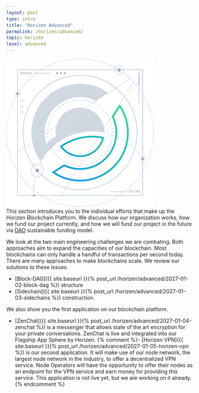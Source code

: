 ```yaml
---
layout: post
type: intro
title: "Horizen Advanced"
permalink: /horizen/advanced/
topic: horizen
level: advanced
---
```


<div class="row mb-3">
    <div class="col-md-3">
        <img src="/assets/img/icons/topics/horizen-bp.svg" alt="Horizen blueprint"/>
    </div>
    <div class="col-md-9 lead">
        This section introduces you to the individual efforts that make up the Horizen Blockchain Platform. We discuss how our organization works, how we fund our project currently, and how we will fund our project in the future via <a href="{{ site.baseurl }}{% post_url /horizen/advanced/2027-01-01-dao-decentralized-autonomous-organization %}">DAO</a> sustainable funding model.
    </div>
</div>

We look at the two main engineering challenges we are combating. Both approaches aim to expand the capacities of our blockchain. Most blockchains can only handle a handful of transactions per second today. There are many approaches to make blockchains scale. We review our solutions to these issues.

 - [Block-DAG]({{ site.baseurl }}{% post_url /horizen/advanced/2027-01-02-block-dag %}) structure
 - [Sidechain]({{ site.baseurl }}{% post_url /horizen/advanced/2027-01-03-sidechains %}) construction.

We also show you the first application on our blockchain platform. 

 - [ZenChat]({{ site.baseurl }}{% post_url /horizen/advanced/2027-01-04-zenchat %}) is a messenger that allows state of the art encryption for your private conversations. ZenChat is live and integrated into our Flagship App Sphere by Horizen.
 {% comment %}- [Horizen VPN]({{ site.baseurl }}{% post_url /horizen/advanced/2027-01-05-horizen-vpn %}) is our second application. It will make use of our node network, the largest node network in the industry, to offer a decentralized VPN service. Node Operators will have the opportunity to offer their nodes as an endpoint for the VPN service and earn money for providing this service. This application is not live yet, but we are working on it already.{% endcomment %}
